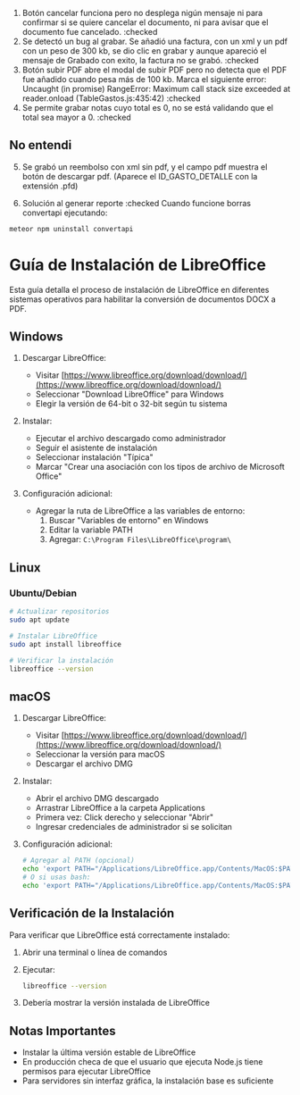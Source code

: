 1. Botón cancelar funciona pero no desplega nigún mensaje ni para confirmar si se quiere cancelar el documento, ni para avisar que el documento fue cancelado. :checked 
2. Se detectó un bug al grabar. Se añadió una factura, con un xml y un pdf con un peso de 300 kb, se dio clic en grabar y aunque apareció el mensaje de Grabado con exito, la factura no se grabó. :checked
3. Botón subir PDF abre el modal de subir PDF pero no detecta que el PDF fue añadido cuando pesa más de 100 kb. Marca el siguiente error:
Uncaught (in promise) RangeError: Maximum call stack size exceeded
    at reader.onload (TableGastos.js:435:42) :checked
4. Se permite grabar notas cuyo total es 0, no se está validando que el total sea mayor a 0. :checked

## No entendi
5. Se grabó un reembolso con xml sin pdf, y el campo pdf muestra el botón de descargar pdf. (Aparece el ID_GASTO_DETALLE con la extensión .pfd)


6. Solución al generar reporte :checked
Cuando funcione borras convertapi ejecutando:
```bash
meteor npm uninstall convertapi
```

# Guía de Instalación de LibreOffice

Esta guía detalla el proceso de instalación de LibreOffice en diferentes sistemas operativos para habilitar la conversión de documentos DOCX a PDF.

## Windows

1. Descargar LibreOffice:
   - Visitar [https://www.libreoffice.org/download/download/](https://www.libreoffice.org/download/download/)
   - Seleccionar "Download LibreOffice" para Windows
   - Elegir la versión de 64-bit o 32-bit según tu sistema

2. Instalar:
   - Ejecutar el archivo descargado como administrador
   - Seguir el asistente de instalación
   - Seleccionar instalación "Típica"
   - Marcar "Crear una asociación con los tipos de archivo de Microsoft Office"

3. Configuración adicional:
   - Agregar la ruta de LibreOffice a las variables de entorno:
     1. Buscar "Variables de entorno" en Windows
     2. Editar la variable PATH
     3. Agregar: `C:\Program Files\LibreOffice\program\`

## Linux

### Ubuntu/Debian
```bash
# Actualizar repositorios
sudo apt update

# Instalar LibreOffice
sudo apt install libreoffice

# Verificar la instalación
libreoffice --version
```

## macOS

1. Descargar LibreOffice:
   - Visitar [https://www.libreoffice.org/download/download/](https://www.libreoffice.org/download/download/)
   - Seleccionar la versión para macOS
   - Descargar el archivo DMG

2. Instalar:
   - Abrir el archivo DMG descargado
   - Arrastrar LibreOffice a la carpeta Applications
   - Primera vez: Click derecho y seleccionar "Abrir"
   - Ingresar credenciales de administrador si se solicitan

3. Configuración adicional:
   ```bash
   # Agregar al PATH (opcional)
   echo 'export PATH="/Applications/LibreOffice.app/Contents/MacOS:$PATH"' >> ~/.zshrc
   # O si usas bash:
   echo 'export PATH="/Applications/LibreOffice.app/Contents/MacOS:$PATH"' >> ~/.bash_profile
   ```

## Verificación de la Instalación

Para verificar que LibreOffice está correctamente instalado:

1. Abrir una terminal o línea de comandos
2. Ejecutar:
   ```bash
   libreoffice --version
   ```

3. Debería mostrar la versión instalada de LibreOffice

## Notas Importantes

- Instalar la última versión estable de LibreOffice
- En producción checa de que el usuario que ejecuta Node.js tiene permisos para ejecutar LibreOffice
- Para servidores sin interfaz gráfica, la instalación base es suficiente